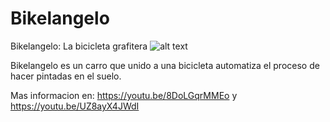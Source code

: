 # Bikelangelo
Bikelangelo: La bicicleta grafitera
![alt text](https://github.com/sagarrabanana/Bikelangelo/blob/master/bikegif.gif)

Bikelangelo es un carro que unido a una bicicleta automatiza el proceso de hacer pintadas en el suelo.

Mas informacion en: 
https://youtu.be/8DoLGqrMMEo y
https://youtu.be/UZ8ayX4JWdI
